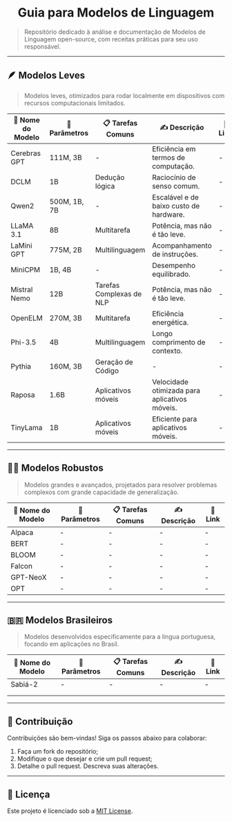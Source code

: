 <h1 align="center">Guia para Modelos de Linguagem</h1>

> Repositório dedicado à análise e documentação de Modelos de Linguagem open-source, com receitas práticas para seu uso responsável.

---

## 🪶 Modelos Leves  
> Modelos leves, otimizados para rodar localmente em dispositivos com recursos computacionais limitados.

| 🤖 Nome do Modelo | 🧮 Parâmetros | 📋 Tarefas Comuns         | ✍️ Descrição                                  | 🔗 Link                                     |
|-------------------|---------------|---------------------------|-----------------------------------------------|----------------------------------------------|
| Cerebras GPT      | 111M, 3B         | -                         | Eficiência em termos de computação.           | -                                            |
| DCLM              | 1B               | Dedução lógica            | Raciocínio de senso comum.                    | -                                            |
| Qwen2             | 500M, 1B, 7B     | -                         | Escalável e de baixo custo de hardware.       | -                                            |
| LLaMA 3.1         | 8B               | Multitarefa               | Potência, mas não é tão leve.                 | -                                            |
| LaMini GPT        | 775M, 2B         | Multilinguagem            | Acompanhamento de instruções.                 | -                                            |
| MiniCPM           | 1B, 4B           | -                         | Desempenho equilibrado.                       | -                                            |
| Mistral Nemo      | 12B              | Tarefas Complexas de NLP  | Potência, mas não é tão leve.                 | -                                            |
| OpenELM           | 270M, 3B         | Multitarefa               | Eficiência energética.                        | -                                            |
| Phi-3.5           | 4B               | Multilinguagem            | Longo comprimento de contexto.                | -                                            |
| Pythia            | 160M, 3B         | Geração de Código         | -                                             | -                                            |
| Raposa            | 1.6B             | Aplicativos móveis        | Velocidade otimizada para aplicativos móveis. | -                                            |
| TinyLama          | 1B               | Aplicativos móveis        | Eficiente para aplicativos móveis.            | -                                            |

---
## 🏋️‍♂️ Modelos Robustos  
> Modelos grandes e avançados, projetados para resolver problemas complexos com grande capacidade de generalização.

| 🤖 Nome do Modelo | 🧮 Parâmetros | 📋 Tarefas Comuns         | ✍️ Descrição                                  | 🔗 Link                                                             |
|----------------|--------------|-------------------------------|------------------------------------------------------------|---------------------------------------------------------|
| Alpaca         | -            | -                             | -                                                          | -                                                       |
| BERT           | -            | -                             | -                                                          | -                                                       |
| BLOOM          | -            | -                             | -                                                          | -                                                       |
| Falcon         | -            | -                             | -                                                          | -                                                       |
| GPT-NeoX       | -            | -                             | -                                                          | -                                                       |
| OPT            | -            | -                             | -                                                          | -                                                       |

---
## 🇧🇷 Modelos Brasileiros  
> Modelos desenvolvidos especificamente para a língua portuguesa, focando em aplicações no Brasil.

| 🤖 Nome do Modelo | 🧮 Parâmetros | 📋 Tarefas Comuns | ✍️ Descrição                             | 🔗 Link |
|-------------------|--------------|------------------|---------------------------------------------|--------|
| Sabiá-2           |  -           | -                | -                                           | -      |
|                   |              |                  |                                             |        |
|                   |              |                  |                                             |        |

---
## 🤝 Contribuição  
Contribuições são bem-vindas! Siga os passos abaixo para colaborar:  

1. Faça um fork do repositório;  
2. Modifique o que desejar e crie um pull request;  
3. Detalhe o pull request. Descreva suas alterações.  

---
## 📜 Licença  
Este projeto é licenciado sob a [MIT License](LICENSE).
